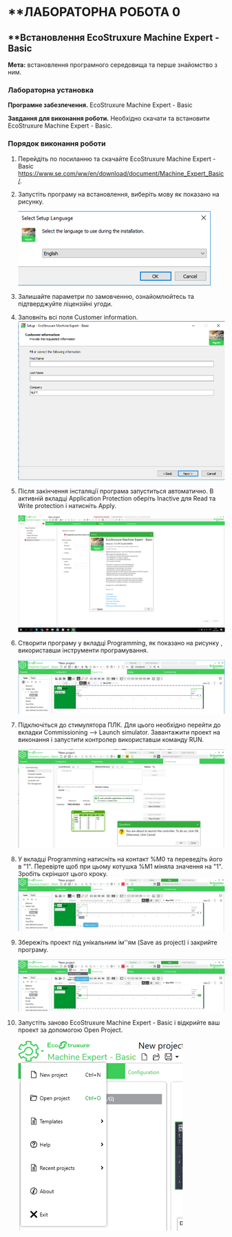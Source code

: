 # **ЛАБОРАТОРНА РОБОТА 0

## **Встановлення EcoStruxure Machine Expert - Basic

**Мета:** встановлення програмного середовища та перше знайомство з ним.

### **Лабораторна установка**

**Програмне забезпечення.** EcoStruxure Machine Expert - Basic

**Завдання для виконання роботи.** Необхідно скачати та встановити EcoStruxure Machine Expert - Basic.

### **Порядок виконання роботи**

1. Перейдіть по посиланню та скачайте EcoStruxure Machine Expert - Basic https://www.se.com/ww/en/download/document/Machine_Expert_Basic/.

2. Запустіть програму на встановлення, виберіть мову як показано на рисунку.

   ![](media0/pic_07.png)

3. Залишайте параметри по замовченню, ознайомлюйтесь та підтверджуйте ліцензійні угоди.

4. Заповніть всі поля Customer information.![](media0/pic_08.png)

5. Після закінчення інсталяції програма запуститься автоматично. В активній вкладці Application Protection оберіть Inactive для  Read та Write protection і натисніть Apply.

   ![](media0/pic_09.png)

6. Створити програму у вкладці Programming, як показано на рисунку , використавши інструменти програмування.

   ![](media0/pic_02.png)

   

7. Підключіться до стимулятора ПЛК. Для цього необхідно перейти до вкладки Commissioning --\> Launch simulator. Завантажити проект на виконання і запустити контролер використавши команду RUN. 

   ![](media0/pic_03.png)

8. У вкладці Programming натисніть на контакт %M0 та переведіть його в "1". Перевірте щоб при цьому котушка %M1 міняла значення на "1". Зробіть скріншот цього кроку.![](media0/pic_04.png)

9. Збережіть проект під унікальним ім''ям (Save as project)  і закрийте програму.

   ![](media0/pic_05.png)

10. Запустіть заново EcoStruxure Machine Expert - Basic і відкрийте ваш проект за допомогою Open Project.

    ![](media0/pic_06.png)

    





